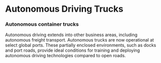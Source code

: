 # Autonomous Driving Trucks

### Autonomous container trucks

Autonomous driving extends into other business areas, including autonomous freight transport. Autonomous trucks are now operational at select global ports. These partially enclosed environments, such as docks and port roads, provide ideal conditions for training and deploying autonomous driving technologies compared to open roads.







